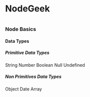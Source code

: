 <h1>NodeGeek<h1>

<p></p>

<h3>Node Basics</h3>

<h4>Data Types</h4>

<h5>Primitive Data Types</h5>
String Number Boolean Null Undefined

<h5>Non Primitives Data Types</h5>
Object Date Array



